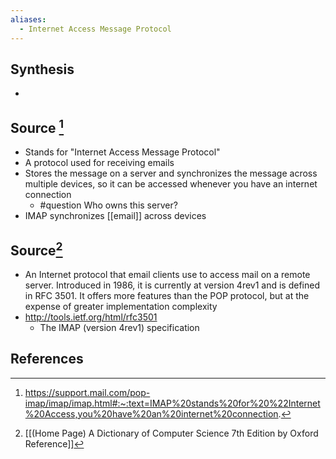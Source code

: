 ```yaml
---
aliases:
  - Internet Access Message Protocol
---
```

## Synthesis
- 
## Source [^1]
- Stands for "Internet Access Message Protocol"
- A protocol used for receiving emails
- Stores the message on a server and synchronizes the message across multiple devices, so it can be accessed whenever you have an internet connection
	- #question Who owns this server?
- IMAP synchronizes [[email]] across devices

## Source[^2]
- An Internet protocol that email clients use to access mail on a remote server. Introduced in 1986, it is currently at version 4rev1 and is defined in RFC 3501. It offers more features than the POP protocol, but at the expense of greater implementation complexity
- http://tools.ietf.org/html/rfc3501
	- The IMAP (version 4rev1) specification
## References

[^1]: https://support.mail.com/pop-imap/imap/imap.html#:~:text=IMAP%20stands%20for%20%22Internet%20Access,you%20have%20an%20internet%20connection.
[^2]: [[(Home Page) A Dictionary of Computer Science 7th Edition by Oxford Reference]]
